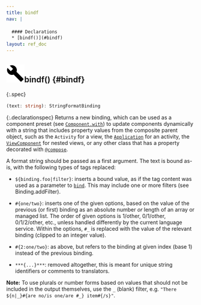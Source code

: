 ```yaml
---
title: bindf
nav: |

  #### Declarations
  * [bindf()](#bindf)
layout: ref_doc
---
```


## ![](/assets/icons/spec-function.svg)bindf() {#bindf}
{:.spec}

```typescript
(text: string): StringFormatBinding
```
{:.declarationspec}
Returns a new binding, which can be used as a component preset (see [`Component.with`](./Component#Component:with)) to update components dynamically with a string that includes property values from the composite parent object, such as the `Activity` for a view, the [`Application`](./Application) for an activity, the [`ViewComponent`](./ViewComponent) for nested views, or any other class that has a property decorated with [`@compose`](./compose).


A format string should be passed as a first argument. The text is bound as-is, with the following types of tags replaced:


- `${binding.foo|filter}`: inserts a bound value, as if the tag content was used as a parameter to [`bind`](./bind). This may include one or more filters (see Binding.addFilter).

- `#{one/two}`: inserts one of the given options, based on the value of the previous (or first) binding as an absolute number _or_ length of an array or managed list. The order of given options is 1/other, 0/1/other, 0/1/2/other, etc., unless handled differently by the current language service. Within the options, `#_` is replaced with the value of the relevant binding (clipped to an integer value).

- `#{2:one/two}`: as above, but refers to the binding at given index (base 1) instead of the previous binding.

- `***{...}***`: removed altogether, this is meant for unique string identifiers or comments to translators.

**Note:** To use plurals or number forms based on values that should not be included in the output themselves, use the `_` (blank) filter, e.g. `"There ${n|_}#{are no/is one/are #_} item#{/s}"`.

